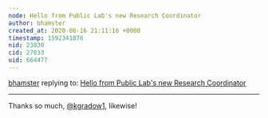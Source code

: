 ```yaml
---
node: Hello from Public Lab's new Research Coordinator
author: bhamster
created_at: 2020-06-16 21:11:16 +0000
timestamp: 1592341876
nid: 23830
cid: 27033
uid: 664477
---
```




[bhamster](../profile/bhamster) replying to: [Hello from Public Lab's new Research Coordinator](../notes/bhamster/06-12-2020/hello-from-public-lab-s-new-research-coordinator)

----
Thanks so much, [@kgradow1](/profile/kgradow1), likewise!